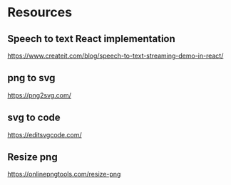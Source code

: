 # Resources
## Speech to text React implementation
https://www.createit.com/blog/speech-to-text-streaming-demo-in-react/

## png to svg
https://png2svg.com/

## svg to code
https://editsvgcode.com/

## Resize png
https://onlinepngtools.com/resize-png
